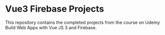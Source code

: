 # Vue3 Firebase Projects

This repository contains the completed projects from the course on Udemy Build Web Apps with Vue JS 3 and Firebase.
